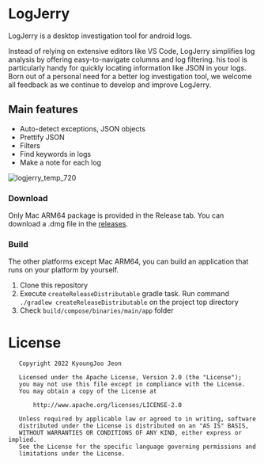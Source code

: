 # LogJerry

LogJerry is a desktop investigation tool for android logs.

Instead of relying on extensive editors like VS Code, LogJerry simplifies log analysis by offering easy-to-navigate columns and log filtering.
his tool is particularly handy for quickly locating information like JSON in your logs. 
Born out of a personal need for a better log investigation tool, we welcome all feedback as we continue to develop and improve LogJerry.

## Main features

- Auto-detect exceptions, JSON objects
- Prettify JSON
- Filters
- Find keywords in logs
- Make a note for each log

![logjerry_temp_720](https://user-images.githubusercontent.com/5154440/192139287-c049b3f1-9a6e-49f9-a15b-6817ef51a2ee.gif)
    
### Download

Only Mac ARM64 package is provided in the Release tab. 
You can download a .dmg file in the [releases](https://github.com/jkj8790/LogJerry/releases).

### Build

The other platforms except Mac ARM64, you can build an application that runs on your platform by yourself.
1. Clone this repository
2. Execute `createReleaseDistributable` gradle task. Run command `./gradlew createReleaseDistributable` on the project top directory 
3. Check `build/compose/binaries/main/app` folder

# License
```
   Copyright 2022 KyoungJoo Jeon

   Licensed under the Apache License, Version 2.0 (the "License");
   you may not use this file except in compliance with the License.
   You may obtain a copy of the License at

       http://www.apache.org/licenses/LICENSE-2.0

   Unless required by applicable law or agreed to in writing, software
   distributed under the License is distributed on an "AS IS" BASIS,
   WITHOUT WARRANTIES OR CONDITIONS OF ANY KIND, either express or implied.
   See the License for the specific language governing permissions and
   limitations under the License.
```
